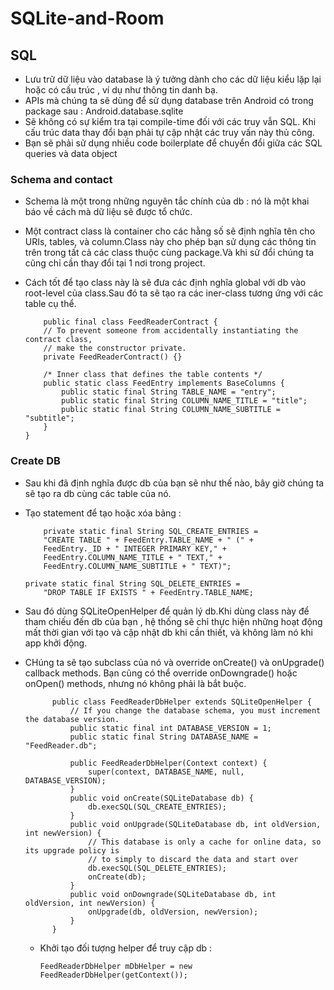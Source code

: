 # SQLite-and-Room

## SQL 
- Lưu trữ dữ liệu vào database là ý tưởng dành cho các dữ liệu kiểu lặp lại hoặc có cấu trúc , ví dụ như thông tin danh bạ.
- APIs mà chúng ta sẽ dùng để sử dụng database trên Android có trong package sau : 
	Android.database.sqlite
-  Sẽ không có sự kiểm tra tại compile-time đối với các truy vẫn SQL. Khi cấu trúc data thay đổi bạn phải tự cập nhật các truy vấn này thủ công. 
- Bạn sẽ phải sử dụng nhiều code boilerplate để chuyển đổi giữa các SQL queries và data object
### Schema and contact
- Schema là một trong những nguyên tắc chính của db : nó là một khai báo về cách mà dữ liệu sẽ được tổ chức.

- Một contract class là container cho các hằng số sẽ định nghĩa tên cho URIs, tables, và column.Class này cho phép bạn sử dụng các thông tin trên trong tất cả các class thuộc cùng package.Và khi sử đổi chúng ta cũng chỉ cần thay đổi tại 1 nơi trong project.

- Cách tốt để tạo class này là sẽ đưa các định nghĩa global với db vào root-level của class.Sau đó ta sẽ tạo ra các iner-class tương ứng với các table cụ thể.

          public final class FeedReaderContract {
          // To prevent someone from accidentally instantiating the contract class,
          // make the constructor private.
          private FeedReaderContract() {}

          /* Inner class that defines the table contents */
          public static class FeedEntry implements BaseColumns {
              public static final String TABLE_NAME = "entry";
              public static final String COLUMN_NAME_TITLE = "title";
              public static final String COLUMN_NAME_SUBTITLE = "subtitle";
          }
      }
      
### Create DB
- Sau khi đã định nghĩa được db của bạn sẽ như thế nào, bây giờ chúng ta sẽ tạo ra db cùng các table của nó.
- Tạo statement để tạo hoặc xóa bảng :

          private static final String SQL_CREATE_ENTRIES =
          "CREATE TABLE " + FeedEntry.TABLE_NAME + " (" +
          FeedEntry._ID + " INTEGER PRIMARY KEY," +
          FeedEntry.COLUMN_NAME_TITLE + " TEXT," +
          FeedEntry.COLUMN_NAME_SUBTITLE + " TEXT)";

      private static final String SQL_DELETE_ENTRIES =
          "DROP TABLE IF EXISTS " + FeedEntry.TABLE_NAME;

- Sau đó dùng SQLiteOpenHelper để quản lý db.Khi dùng class này để tham chiếu đến db của bạn , hệ thống sẽ chỉ thực hiện những hoạt động mất thời gian với tạo và cập nhật db khi cần thiết, và không làm nó khi app khởi động.

- CHúng ta sẽ tạo subclass của nó và override  onCreate() và onUpgrade() callback methods. Bạn cũng có thể override  onDowngrade() hoặc  onOpen() methods, nhưng nó không phải là bắt buộc.

            public class FeedReaderDbHelper extends SQLiteOpenHelper {
                // If you change the database schema, you must increment the database version.
                public static final int DATABASE_VERSION = 1;
                public static final String DATABASE_NAME = "FeedReader.db";

                public FeedReaderDbHelper(Context context) {
                    super(context, DATABASE_NAME, null, DATABASE_VERSION);
                }
                public void onCreate(SQLiteDatabase db) {
                    db.execSQL(SQL_CREATE_ENTRIES);
                }
                public void onUpgrade(SQLiteDatabase db, int oldVersion, int newVersion) {
                    // This database is only a cache for online data, so its upgrade policy is
                    // to simply to discard the data and start over
                    db.execSQL(SQL_DELETE_ENTRIES);
                    onCreate(db);
                }
                public void onDowngrade(SQLiteDatabase db, int oldVersion, int newVersion) {
                    onUpgrade(db, oldVersion, newVersion);
                }
            }
   - Khởi tạo đối tượng helper để truy cập db : 
         
         FeedReaderDbHelper mDbHelper = new FeedReaderDbHelper(getContext());

            

      

